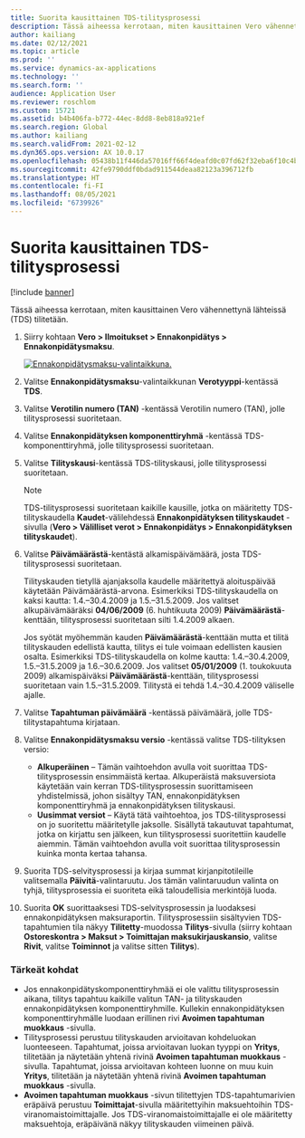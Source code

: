 ```yaml
---
title: Suorita kausittainen TDS-tilitysprosessi
description: Tässä aiheessa kerrotaan, miten kausittainen Vero vähennettynä lähteissä (TDS) tilitetään.
author: kailiang
ms.date: 02/12/2021
ms.topic: article
ms.prod: ''
ms.service: dynamics-ax-applications
ms.technology: ''
ms.search.form: ''
audience: Application User
ms.reviewer: roschlom
ms.custom: 15721
ms.assetid: b4b406fa-b772-44ec-8dd8-8eb818a921ef
ms.search.region: Global
ms.author: kailiang
ms.search.validFrom: 2021-02-12
ms.dyn365.ops.version: AX 10.0.17
ms.openlocfilehash: 05438b11f446da57016ff66f4deafd0c07fd62f32eba6f10c4b08b3f1de88e6b
ms.sourcegitcommit: 42fe9790ddf0bdad911544deaa82123a396712fb
ms.translationtype: HT
ms.contentlocale: fi-FI
ms.lasthandoff: 08/05/2021
ms.locfileid: "6739926"
---
```

# <a name="run-the-periodic-tds-settlement-process"></a>Suorita kausittainen TDS-tilitysprosessi

[!include [banner](../includes/banner.md)]

Tässä aiheessa kerrotaan, miten kausittainen Vero vähennettynä lähteissä (TDS) tilitetään.

1. Siirry kohtaan **Vero \> Ilmoitukset \> Ennakonpidätys \> Ennakonpidätysmaksu**.

    [![Ennakonpidätysmaksu-valintaikkuna.](./media/apac-ind-TDS-47.png)](./media/apac-ind-TDS-47.png)

2. Valitse **Ennakonpidätysmaksu**-valintaikkunan **Verotyyppi**-kentässä **TDS**.
3. Valitse **Verotilin numero (TAN)** -kentässä Verotilin numero (TAN), jolle tilitysprosessi suoritetaan.
4. Valitse **Ennakonpidätyksen komponenttiryhmä** -kentässä TDS-komponenttiryhmä, jolle tilitysprosessi suoritetaan.
5. Valitse **Tilityskausi**-kentässä TDS-tilityskausi, jolle tilitysprosessi suoritetaan.

    > [!NOTE]
    > TDS-tilitysprosessi suoritetaan kaikille kausille, jotka on määritetty TDS-tilityskaudella **Kaudet**-välilehdessä **Ennakonpidätyksen tilityskaudet** -sivulla (**Vero \> Välilliset verot \> Ennakonpidätys \> Ennakonpidätyksen tilityskaudet**).

6. Valitse **Päivämäärästä**-kentästä alkamispäivämäärä, josta TDS-tilitysprosessi suoritetaan.

    Tilityskauden tietyllä ajanjaksolla kaudelle määritettyä aloituspäivää käytetään Päivämäärästä-arvona. Esimerkiksi TDS-tilityskaudella on kaksi kautta: 1.4.–30.4.2009 ja 1.5.–31.5.2009. Jos valitset alkupäivämääräksi **04/06/2009** (6. huhtikuuta 2009) **Päivämäärästä**-kenttään, tilitysprosessi suoritetaan silti 1.4.2009 alkaen.

    Jos syötät myöhemmän kauden **Päivämäärästä**-kenttään mutta et tilitä tilityskauden edellistä kautta, tilitys ei tule voimaan edellisten kausien osalta. Esimerkiksi TDS-tilityskaudella on kolme kautta: 1.4.–30.4.2009, 1.5.–31.5.2009 ja 1.6.–30.6.2009. Jos valitset **05/01/2009** (1. toukokuuta 2009) alkamispäiväksi **Päivämäärästä**-kenttään, tilitysprosessi suoritetaan vain 1.5.–31.5.2009. Tilitystä ei tehdä 1.4.–30.4.2009 väliselle ajalle.

7. Valitse **Tapahtuman päivämäärä** -kentässä päivämäärä, jolle TDS-tilitystapahtuma kirjataan.
8. Valitse **Ennakonpidätysmaksu versio** -kentässä valitse TDS-tilityksen versio:

     - **Alkuperäinen** – Tämän vaihtoehdon avulla voit suorittaa TDS-tilitysprosessin ensimmäistä kertaa. Alkuperäistä maksuversiota käytetään vain kerran TDS-tilitysprosessin suorittamiseen yhdistelmissä, johon sisältyy TAN, ennakonpidätyksen komponenttiryhmä ja ennakonpidätyksen tilityskausi.
    - **Uusimmat versiot** – Käytä tätä vaihtoehtoa, jos TDS-tilitysprosessi on jo suoritettu määritetylle jaksolle. Sisällytä takautuvat tapahtumat, jotka on kirjattu sen jälkeen, kun tilitysprosessi suoritettiin kaudelle aiemmin. Tämän vaihtoehdon avulla voit suorittaa tilitysprosessin kuinka monta kertaa tahansa.

9. Suorita TDS-selvitysprosessi ja kirjaa summat kirjanpitotileille valitsemalla **Päivitä**-valintaruutu. Jos tämän valintaruudun valinta on tyhjä, tilitysprosessia ei suoriteta eikä taloudellisia merkintöjä luoda.
10. Suorita **OK** suorittaaksesi TDS-selvitysprosessin ja luodaksesi ennakonpidätyksen maksuraportin. Tilitysprosessiin sisältyvien TDS-tapahtumien tila näkyy **Tilitetty**-muodossa **Tilitys**-sivulla (siirry kohtaan **Ostoreskontra \> Maksut \> Toimittajan maksukirjauskansio**, valitse **Rivit**, valitse **Toiminnot** ja valitse sitten **Tilitys**).

### <a name="important-points"></a>Tärkeät kohdat

- Jos ennakonpidätyskomponenttiryhmää ei ole valittu tilitysprosessin aikana, tilitys tapahtuu kaikille valitun TAN- ja tilityskauden ennakonpidätyksen komponenttiryhmille. Kullekin ennakonpidätyksen komponenttiryhmälle luodaan erillinen rivi **Avoimen tapahtuman muokkaus** -sivulla.
- Tilitysprosessi perustuu tilityskauden arvioitavan kohdeluokan luonteeseen. Tapahtumat, joissa arvioitavan luokan tyyppi on **Yritys**, tilitetään ja näytetään yhtenä rivinä **Avoimen tapahtuman muokkaus** -sivulla. Tapahtumat, joissa arvioitavan kohteen luonne on muu kuin **Yritys**, tilitetään ja näytetään yhtenä rivinä **Avoimen tapahtuman muokkaus** -sivulla.
- **Avoimen tapahtuman muokkaus** -sivun tilitettyjen TDS-tapahtumarivien eräpäivä perustuu **Toimittajat**-sivulla määritettyihin maksuehtoihin TDS-viranomaistoimittajalle. Jos TDS-viranomaistoimittajalle ei ole määritetty maksuehtoja, eräpäivänä näkyy tilityskauden viimeinen päivä.

